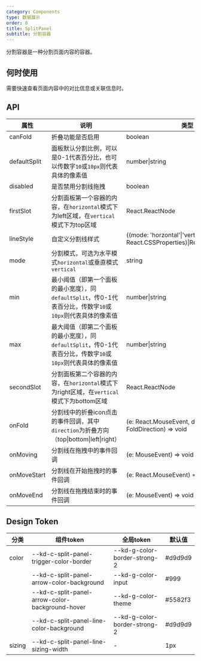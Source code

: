 ```yaml
---
category: Components
type: 数据展示
order: 8
title: SplitPanel
subtitle: 分割容器
---
```


分割容器是一种分割页面内容的容器。
## 何时使用

需要快速查看页面内容中的对比信息或关联信息时。

## API

| 属性 | 说明 | 类型 | 默认值 | 版本 |
| --- | --- | --- | --- | --- |
| canFold | 折叠功能是否启用 | boolean | true | 1.0.0 |
| defaultSplit | 面板默认分割比例，可以是0-1代表百分比，也可以传数字`10`或`10px`则代表具体的像素值 | number\|string | 0.5 | 1.0.0 |
| disabled | 是否禁用分割线拖拽 | boolean | false | 1.0.0 |
| firstSlot | 分割面板第一个容器的内容，在`horizontal`模式下为left区域，在`vertical`模式下为top区域 | React.ReactNode |  | 1.0.0 |
| lineStyle | 自定义分割线样式 | ((mode: 'horzontal'\|'vertical') => React.CSSProperties)\|React.CSSProperties |  | 1.0.0 |
| mode | 分割模式，可选为水平模式`horizontal`或垂直模式`vertical` | string | `horizontal` | 1.0.0 |
| min | 最小阈值（即第一个面板的最小宽度），同`defaultSplit`，传0-1代表百分比，传数字`10`或`10px`则代表具体的像素值  | number\|string | 0 | 1.0.0 |
| max | 最大阈值（即第二个面板的最小宽度），同`defaultSplit`，传0-1代表百分比，传数字`10`或`10px`则代表具体的像素值 |  number\|string | 0 | 1.0.0 |
| secondSlot | 分割面板第二个容器的内容，在`horizontal`模式下为right区域，在`vertical`模式下为bottom区域 | React.ReactNode |  | 1.0.0 |
| onFold | 分割线中的折叠icon点击的事件回调，其中`direction`为折叠方向（top\|bottom\|left\|right） | (e: React.MouseEvent, direction: FoldDirection) => void |  | 1.0.0 |
| onMoving | 分割线在拖拽中的事件回调 | (e: MouseEvent) => void |  | 1.0.0 |
| onMoveStart | 分割线在开始拖拽时的事件回调 | (e: React.MouseEvent) => void |  | 1.0.0 |
| onMoveEnd | 分割线在拖拽结束时的事件回调| (e: MouseEvent) => void |  | 1.0.0 |

## Design Token

| 分类 | 组件token | 全局token | 默认值 |
| --- | --- | --- | --- |
| color | --kd-c-split-panel-trigger-color-border | --kd-g-color-border-strong-2 | #d9d9d9 |
|  | --kd-c-split-panel-arrow-color-background | --kd-g-color-input | #999 |
|  | --kd-c-split-panel-arrow-color-background-hover | --kd-g-color-theme | #5582f3 |
|  | --kd-c-split-panel-line-color-background | --kd-g-color-border-strong-2 | #d9d9d9 |
| sizing | --kd-c-split-panel-line-sizing-width | - | 1px |
